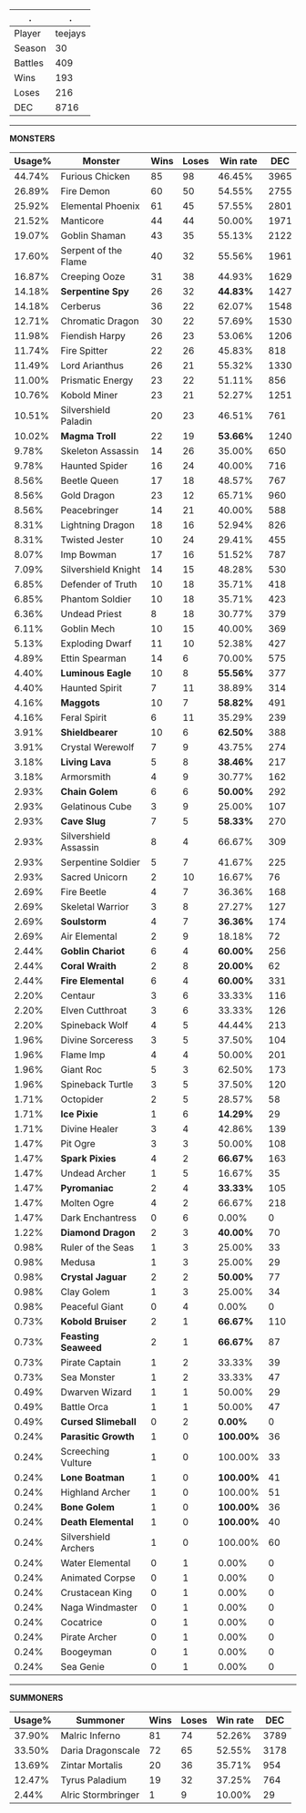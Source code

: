.|.
|-|-
Player|teejays
Season|30
Battles|409
Wins|193
Loses|216
DEC|8716

---
**MONSTERS**

Usage%|Monster|Wins|Loses|Win rate|DEC|
-|-|-|-|-|-|
44.74%|Furious Chicken|85|98|46.45%|3965|
26.89%|Fire Demon|60|50|54.55%|2755|
25.92%|Elemental Phoenix|61|45|57.55%|2801|
21.52%|Manticore|44|44|50.00%|1971|
19.07%|Goblin Shaman|43|35|55.13%|2122|
17.60%|Serpent of the Flame|40|32|55.56%|1961|
16.87%|Creeping Ooze|31|38|44.93%|1629|
14.18%|**Serpentine Spy**|26|32|**44.83%**|1427|
14.18%|Cerberus|36|22|62.07%|1548|
12.71%|Chromatic Dragon|30|22|57.69%|1530|
11.98%|Fiendish Harpy|26|23|53.06%|1206|
11.74%|Fire Spitter|22|26|45.83%|818|
11.49%|Lord Arianthus|26|21|55.32%|1330|
11.00%|Prismatic Energy|23|22|51.11%|856|
10.76%|Kobold Miner|23|21|52.27%|1251|
10.51%|Silvershield Paladin|20|23|46.51%|761|
10.02%|**Magma Troll**|22|19|**53.66%**|1240|
9.78%|Skeleton Assassin|14|26|35.00%|650|
9.78%|Haunted Spider|16|24|40.00%|716|
8.56%|Beetle Queen|17|18|48.57%|767|
8.56%|Gold Dragon|23|12|65.71%|960|
8.56%|Peacebringer|14|21|40.00%|588|
8.31%|Lightning Dragon|18|16|52.94%|826|
8.31%|Twisted Jester|10|24|29.41%|455|
8.07%|Imp Bowman|17|16|51.52%|787|
7.09%|Silvershield Knight|14|15|48.28%|530|
6.85%|Defender of Truth|10|18|35.71%|418|
6.85%|Phantom Soldier|10|18|35.71%|423|
6.36%|Undead Priest|8|18|30.77%|379|
6.11%|Goblin Mech|10|15|40.00%|369|
5.13%|Exploding Dwarf|11|10|52.38%|427|
4.89%|Ettin Spearman|14|6|70.00%|575|
4.40%|**Luminous Eagle**|10|8|**55.56%**|377|
4.40%|Haunted Spirit|7|11|38.89%|314|
4.16%|**Maggots**|10|7|**58.82%**|491|
4.16%|Feral Spirit|6|11|35.29%|239|
3.91%|**Shieldbearer**|10|6|**62.50%**|388|
3.91%|Crystal Werewolf|7|9|43.75%|274|
3.18%|**Living Lava**|5|8|**38.46%**|217|
3.18%|Armorsmith|4|9|30.77%|162|
2.93%|**Chain Golem**|6|6|**50.00%**|292|
2.93%|Gelatinous Cube|3|9|25.00%|107|
2.93%|**Cave Slug**|7|5|**58.33%**|270|
2.93%|Silvershield Assassin|8|4|66.67%|309|
2.93%|Serpentine Soldier|5|7|41.67%|225|
2.93%|Sacred Unicorn|2|10|16.67%|76|
2.69%|Fire Beetle|4|7|36.36%|168|
2.69%|Skeletal Warrior|3|8|27.27%|127|
2.69%|**Soulstorm**|4|7|**36.36%**|174|
2.69%|Air Elemental|2|9|18.18%|72|
2.44%|**Goblin Chariot**|6|4|**60.00%**|256|
2.44%|**Coral Wraith**|2|8|**20.00%**|62|
2.44%|**Fire Elemental**|6|4|**60.00%**|331|
2.20%|Centaur|3|6|33.33%|116|
2.20%|Elven Cutthroat|3|6|33.33%|126|
2.20%|Spineback Wolf|4|5|44.44%|213|
1.96%|Divine Sorceress|3|5|37.50%|104|
1.96%|Flame Imp|4|4|50.00%|201|
1.96%|Giant Roc|5|3|62.50%|173|
1.96%|Spineback Turtle|3|5|37.50%|120|
1.71%|Octopider|2|5|28.57%|58|
1.71%|**Ice Pixie**|1|6|**14.29%**|29|
1.71%|Divine Healer|3|4|42.86%|139|
1.47%|Pit Ogre|3|3|50.00%|108|
1.47%|**Spark Pixies**|4|2|**66.67%**|163|
1.47%|Undead Archer|1|5|16.67%|35|
1.47%|**Pyromaniac**|2|4|**33.33%**|105|
1.47%|Molten Ogre|4|2|66.67%|218|
1.47%|Dark Enchantress|0|6|0.00%|0|
1.22%|**Diamond Dragon**|2|3|**40.00%**|70|
0.98%|Ruler of the Seas|1|3|25.00%|33|
0.98%|Medusa|1|3|25.00%|29|
0.98%|**Crystal Jaguar**|2|2|**50.00%**|77|
0.98%|Clay Golem|1|3|25.00%|34|
0.98%|Peaceful Giant|0|4|0.00%|0|
0.73%|**Kobold Bruiser**|2|1|**66.67%**|110|
0.73%|**Feasting Seaweed**|2|1|**66.67%**|87|
0.73%|Pirate Captain|1|2|33.33%|39|
0.73%|Sea Monster|1|2|33.33%|47|
0.49%|Dwarven Wizard|1|1|50.00%|29|
0.49%|Battle Orca|1|1|50.00%|47|
0.49%|**Cursed Slimeball**|0|2|**0.00%**|0|
0.24%|**Parasitic Growth**|1|0|**100.00%**|36|
0.24%|Screeching Vulture|1|0|100.00%|33|
0.24%|**Lone Boatman**|1|0|**100.00%**|41|
0.24%|Highland Archer|1|0|100.00%|51|
0.24%|**Bone Golem**|1|0|**100.00%**|36|
0.24%|**Death Elemental**|1|0|**100.00%**|40|
0.24%|Silvershield Archers|1|0|100.00%|60|
0.24%|Water Elemental|0|1|0.00%|0|
0.24%|Animated Corpse|0|1|0.00%|0|
0.24%|Crustacean King|0|1|0.00%|0|
0.24%|Naga Windmaster|0|1|0.00%|0|
0.24%|Cocatrice|0|1|0.00%|0|
0.24%|Pirate Archer|0|1|0.00%|0|
0.24%|Boogeyman|0|1|0.00%|0|
0.24%|Sea Genie|0|1|0.00%|0|

---
**SUMMONERS**

Usage%|Summoner|Wins|Loses|Win rate|DEC|
-|-|-|-|-|-|
37.90%|Malric Inferno|81|74|52.26%|3789|
33.50%|Daria Dragonscale|72|65|52.55%|3178|
13.69%|Zintar Mortalis|20|36|35.71%|954|
12.47%|Tyrus Paladium|19|32|37.25%|764|
2.44%|Alric Stormbringer|1|9|10.00%|29|
